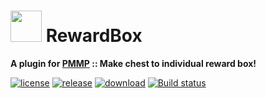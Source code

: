 # <img src="https://rawgit.com/PresentKim/SVG-files/master/plugin-icons/rewardbox.svg" height="50" width="50"> RewardBox  
__A plugin for [PMMP](https://pmmp.io) :: Make chest to individual reward box!__  
  
[![license](https://img.shields.io/github/license/organization/RewardBox-PMMP.svg?label=License)](../master/LICENSE)
[![release](https://img.shields.io/github/release/organization/RewardBox-PMMP.svg?label=Release)](../../releases/latest)
[![download](https://img.shields.io/github/downloads/organization/RewardBox-PMMP/total.svg?label=Download)](../../releases/latest)
[![Build status](https://ci.appveyor.com/api/projects/status/h050njwh4w9aals9/branch/master?svg=true)](https://ci.appveyor.com/project/PresentKim/rewardbox-pmmp/branch/master)
